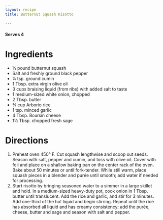 ```yaml
---
layout: recipe
title: Butternut Squash Risotto

---
```


#### Serves 4 

# Ingredients

- ½ pound butternut squash
- Salt and freshly ground black pepper
- 1⁄4 tsp. ground cumin
- 1 Tbsp. extra virgin olive oil
- 3 cups braising liquid (from ribs) with added salt to taste
- 1 medium-sized white onion, chopped
- 2 Tbsp. butter
- ¾ cup Arborio rice
- 1 tsp. minced garlic
- 4 Tbsp. Boursin cheese
- 1½ Tbsp. chopped fresh sage

# Directions 

1. Preheat oven 450° F.  Cut squash lengthwise and scoop out seeds. Season with salt, pepper and cumin, and toss with olive oil. Cover with foil and place on a shallow baking pan on the center rack of the oven. Bake about 50 minutes or until fork-tender. While still warm, place squash pieces in a blender and purée until smooth; add water if needed for processing.
1. Start risotto by bringing seasoned water to a simmer in a large skillet and hold. In a medium-sized heavy-duty pot, cook onion in 1 Tbsp. butter until translucent. Add the rice and garlic, and stir for 3 minutes. Add one-third of the hot liquid and begin stirring. Repeat until the rice has absorbed all liquid and has creamy consistency; add the purée, cheese, butter and sage and season with salt and pepper.


